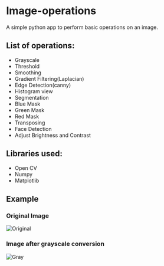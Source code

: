 # Image-operations
A simple python app to perform basic operations on an image.

## List of operations:
* Grayscale
* Threshold
* Smoothing
* Gradient Filtering(Laplacian)
* Edge Detection(canny)
* Histogram view
* Segmentation
* Blue Mask
* Green Mask
* Red Mask
* Transposing
* Face Detection
* Adjust Brightness and Contrast

## Libraries used:
- Open CV
- Numpy
- Matplotlib
## Example
### Original Image
![Original](/Images/tree.jpg)
### Image after grayscale conversion
![Gray](/Images/gray.jpg)
